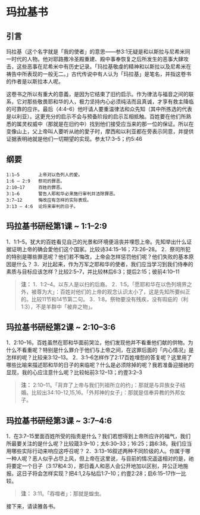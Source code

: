 # 玛拉基书

## 引言

玛拉基（这个名字就是「我的使者」的意思——参3:1无疑是和以斯拉与尼希米同一时代的人物。他对耶路撒冷圣殿重建、殿中事奉恢复之后所发生的恶事大肆攻击，这些恶事在尼希米中有历史记录。「玛拉基敬虔的精神和以斯拉以及尼希米在祷告中所表现的一般无二。」古代传说中有人认为「玛拉基」是笔名，并指这卷书的作者是以斯拉本人呢。

这卷书之所以有重大的意義，是因为它结束了旧约启示。作为律法与福音之间的联系，它对那些敬畏耶和华的人，极力坚持内心必须纯洁而且真诚，才享有救主降临的可靠的应许。最后（4:4–6）他吁请人要重温律法和众先知（其中所拣选的代表是以利亚）。这更充分的启示不会与预备阶段的启示互相抵触。百姓要在他们所熟悉的属灵权威中（那就是在旧约中）找到他们接受应当来的那一位的保证。所以在变像山上，父上帝叫人要听从祂的愛子时，摩西和以利亚都在旁表示同意，并提供证据表明祂就是他们一切期望的实现。参太17:3–5；约5:46

## 纲要

	1:1–5       上帝对以色列人的愛。
	1:6 – 2:9   祭司的罪恶。
	2:10–17     百姓的罪恶。
	3:1–6       警告人耶和华必来施行审判并洁除罪恶。
	3:7–12      悔改应有怎样的实际表现。
	3:13 – 4:6  论将来审判的日子。

## 玛拉基书研经第1课 ~ 1:1–2:9

1．1:1–5。犹大的百姓看见自己的光景和环境便沮丧并埋怨上帝。先知举出什么证据证明上帝的确会愛他们这个国家。比较诗34:15–16；73:26–28。
2．祭司所犯的特别是哪些罪恶呢？他们若不悔改，上帝会怎样惩罚他们呢？他们失败的基本原因是什么？
3．对比起来，作为万军之耶和华的使者，我们应当学习到我们侍奉的素质与目标应该怎样？比较2:5–7，并比较林后6:3；提后2:15；彼前4:10–11

> **注：**
> 1．1:2–4。以东人是以扫的后裔。
> 2．1:5。「愿耶和华在以色列境界之外，被尊为大」：百姓对他们的上帝的观念认识太小了，这是先知所要纠正的。比较11节和14节第二句。
> 3．1:8。祭物要没有残疾，没有瑕疵的（利1:3），不是羊群中「被弃之物」。

## 玛拉基书研经第2课 ~ 2:10–3:6

1．2:10–16。百姓虽然在耶和华面前哭泣，他们发现他并不看重他们献的供物。为什么不看重呢？特别是什么罪介于他们与上帝之间，在这罪后面的「内心情况」是怎样的呢？比较来3:12–13。
2．3:1–6怎样作了2:17百姓埋怨的答复呢？这里用了哪些比喻来描述耶和华的日子的来临呢？什么是必须除掉的呢？我若准备迎接祂的显现，我的心应注意什么呢？比较帖前3:12–13；约壹3:2–3

> **注：** 2:10–11。「背弃了上帝与我们列祖所立的约」：那就是与异族女子结婚。比较出34:10–12,15,16。「外邦神的女子」：那就是信奉异教的外邦女子。

## 玛拉基书研经第3课 ~ 3:7–4:6

1．在3:7–15里面百姓所受的指责是什么？我们若想得到上帝所应许的福气，我们所最要关注的是什么呢？比较箴3:9–10；太6:30–33；16:25；路6:38。我们应当用哪些实际行动来响应这呼召呢？
2．3:13–16叙述两种不同阶级的人。你属于哪一种人呢？恶人似乎占尽上风，但上帝在这里说，与目前的情况遥遥相对的是，祂将要定一个日子（3:17和4:3），那日義人和恶人会公开地加以区别，并公正地施报。这日子将会怎样实现？把4:1,2与帖后1:7–10；约壹2:28；启6:15–17作一比较。

> **注：** 3:11。「吞噬者」：那就是蝗虫。

接下来，请读雅各书。